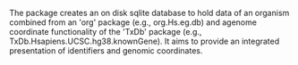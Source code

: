 The package creates an on disk sqlite database to hold data of an organism 
combined from an 'org' package (e.g., org.Hs.eg.db) and agenome coordinate 
functionality of the 'TxDb' package (e.g., TxDb.Hsapiens.UCSC.hg38.knownGene). 
It aims to provide an integrated presentation of identifiers and genomic 
coordinates. 